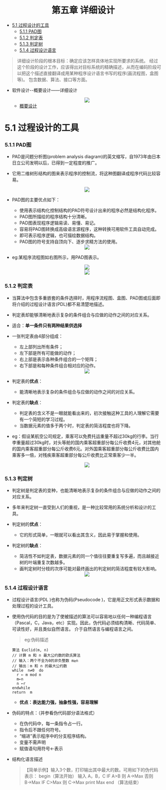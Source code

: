 <h1 align="center">第五章  详细设计</h1>

* [5.1 过程设计的工具](#51-过程设计的工具)
	* [5.1.1 PAD图](#511-PAD图)
	* [5.1.2 判定表](#512-判定表)
	* [5.1.3 判定树](#513-判定树)
	* [5.1.4 过程设计语言](#514-过程设计语言)

>详细设计阶段的根本目标：确定应该怎样具体地实现所要求的系统。
>经过这个阶段的设计工作，应该得出对目标系统的精确描述，从而在编码阶段可以把这个描述直接翻译成用某种程序设计语言书写的程序(画流程图，盒图等)。
>包含数据、算法、接口等方面。
 

* 软件设计--概要设计——详细设计

   <div align="center"><img src="./img/01.png"/></div>

	* [概要设计](../第四章、总体设计/第四章总体设计.md)


# 5.1 过程设计的工具
### 5.1.1 PAD图
* PAD是问题分析图(problem analysis diagram)的英文缩写，自1973年由日本日立公司发明以后，已得到一定程度的推广。
* 它用二维树形结构的图来表示程序的控制流，将这种图翻译成程序代码比较容易。 

   <div align="center"><img src="./img/PAD.png"/></div>

* PAD图的主要优点如下：
	* 使用表示结构化控制结构的PAD符号设计出来的程序必然是结构化程序。
	* PAD图所描绘的程序结构十分清晰。
	* PAD图表现程序逻辑易读、易懂、易记。　
	* 容易将PAD图转换成高级语言源程序，这种转换可用软件工具自动完成。
	* 即可表示程序逻辑，也可描绘数据结构。
	* PAD图的符号支持自顶向下、逐步求精方法的使用。

   <div align="center"><img src="./img/PAD1.png"/></div>

* eg:某程序流程图如右图所示，用PAD图表示。 

   <div align="center"><img src="./img/02.png"/></div>
   <div align="center"><img src="./img/PAD2.png"/></div>

### 5.1.2 判定表
* 当算法中包含多重嵌套的条件选择时，用程序流程图、盒图、PAD图或后面即将介绍的过程设计语言(PDL)都不易清楚地描述。
* 判定表却能够清晰地表示复杂的条件组合与应做的动作之间的对应关系。 
* 适合：**单一条件只有两种结果供选择**
* 一张判定表由4部分组成：
	* 左上部列出所有条件；
	* 左下部是所有可能做的动作；
	* 右上部是表示各种条件组合的一个矩阵；
	* 右下部是和每种条件组合相对应的动作。 

    <div align="center"><img src="./img/03.png"/></div>

* 判定表的**优点**：
	* 能清晰地表示复杂的条件组合与应做的动作之间的对应关系。
* 判定表的**缺点**：          
	* 判定表的含义不是一眼就能看出来的，初次接触这种工具的人理解它需要有一个简短的学习过程。
	* 当数据元素的值多于两个时，判定表的简洁程度也将下降。

* eg：假设某航空公司规定，乘客可以免费托运重量不超过30kg的行李。当行李重量超过30kg时，对头等舱的国内乘客超重部分每公斤收费4元，对其他舱的国内乘客超重部分每公斤收费6元。对外国乘客超重部分每公斤收费比国内乘客多一倍，对残疾乘客超重部分每公斤收费比正常乘客少一半。

    <div align="center"><img src="./img/04.png"/></div>

### 5.1.3 判定树
* 判定树是判定表的变种，也能清晰地表示复杂的条件组合与应做的动作之间的对应关系。
* 多年来判定树一直受到人们的重视，是一种比较常用的系统分析和设计的工具。
* 判定树的**优点**：
	* 它的形式简单，一眼就可以看出其含义，因此易于掌握和使用。
* 判定树的**缺点**：
	* 简洁性不如判定表，数据元素的同一个值往往要重复写多遍，而且越接近树的叶端重复次数越多。
	* 画判定树时分枝的次序可能对最终画出的判定树的简洁程度有较大影响。 

    <div align="center"><img src="./img/05.png"/></div>

### 5.1.4 过程设计语言
* 过程设计语言(PDL )也称为伪码(Pseudocode )，它是用正文形式表示数据和处理过程的设计工具。
* 使用伪代码的目的是为了使被描述的算法可以容易地以任何一种编程语言（Pascal，C，Java，etc）实现。因此，伪代码必须结构清晰、代码简单、可读性好，并且类似自然语言。 介于自然语言与编程语言之间。 

  >eg:伪码描述

  ```pdl
  算法 Euclid(m, n)
  // 计算 m 和 n 最大公约数的欧氏算法
  // 输入：两个不全为0的非负整数 m≥n
  // 输出：m 和 n 的最大公约数
  while  n≠0  do   
  	r ← m mod n
  	m←n
  	n ←r 
  endwhile   
  return  m
  ```

	* **优点：表达能力强，抽象性强，容易理解**

* 伪码的特点：（并参看伪代码部分语法格式）
	* 在伪代码中，每一条指令占一行。
	* 指令后不跟任何符号。
	* “缩进”表示程序中的分支程序结构。
	* 变量不需声明
	* 赋值语句用符号←表示

* 结构化语言描述

  >【简单示例】输入3个数，打印输出其中最大的数。可用如下的伪代码表示： 
  >begin（算法开始） 
  >输入 A，B，C 
  >IF A>B 则 A→Max 
  >否则 B→Max 
  >IF C>Max 则 C→Max 
  >print Max 
  >end （算法结束） 




